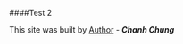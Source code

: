 ####Test 2















This site was built by [Author](https://facebook.com/chanhmini05) - **_Chanh Chung_**